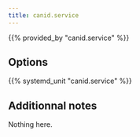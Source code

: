 ```yaml
---
title: canid.service
---
```


{{% provided_by "canid.service" %}}

## Options

{{% systemd_unit "canid.service" %}}

## Additionnal notes

Nothing here.